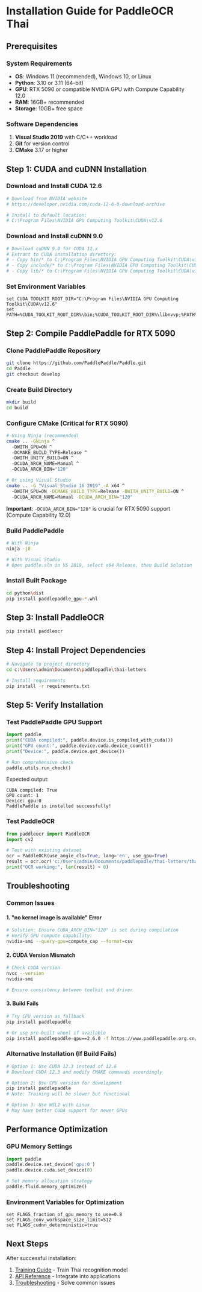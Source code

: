 # Installation Guide for PaddleOCR Thai

## Prerequisites

### System Requirements
- **OS**: Windows 11 (recommended), Windows 10, or Linux
- **Python**: 3.10 or 3.11 (64-bit)
- **GPU**: RTX 5090 or compatible NVIDIA GPU with Compute Capability 12.0
- **RAM**: 16GB+ recommended
- **Storage**: 10GB+ free space

### Software Dependencies
1. **Visual Studio 2019** with C/C++ workload
2. **Git** for version control
3. **CMake** 3.17 or higher

## Step 1: CUDA and cuDNN Installation

### Download and Install CUDA 12.6
```bash
# Download from NVIDIA website
# https://developer.nvidia.com/cuda-12-6-0-download-archive

# Install to default location:
# C:\Program Files\NVIDIA GPU Computing Toolkit\CUDA\v12.6
```

### Download and Install cuDNN 9.0
```bash
# Download cuDNN 9.0 for CUDA 12.x
# Extract to CUDA installation directory:
# - Copy bin/* to C:\Program Files\NVIDIA GPU Computing Toolkit\CUDA\v12.6\bin
# - Copy include/* to C:\Program Files\NVIDIA GPU Computing Toolkit\CUDA\v12.6\include  
# - Copy lib/* to C:\Program Files\NVIDIA GPU Computing Toolkit\CUDA\v12.6\lib
```

### Set Environment Variables
```batch
set CUDA_TOOLKIT_ROOT_DIR="C:\Program Files\NVIDIA GPU Computing Toolkit\CUDA\v12.6"
set PATH=%CUDA_TOOLKIT_ROOT_DIR%\bin;%CUDA_TOOLKIT_ROOT_DIR%\libnvvp;%PATH%
```

## Step 2: Compile PaddlePaddle for RTX 5090

### Clone PaddlePaddle Repository
```bash
git clone https://github.com/PaddlePaddle/Paddle.git
cd Paddle
git checkout develop
```

### Create Build Directory
```bash
mkdir build
cd build
```

### Configure CMake (Critical for RTX 5090)
```bash
# Using Ninja (recommended)
cmake .. -GNinja ^
  -DWITH_GPU=ON ^
  -DCMAKE_BUILD_TYPE=Release ^
  -DWITH_UNITY_BUILD=ON ^
  -DCUDA_ARCH_NAME=Manual ^
  -DCUDA_ARCH_BIN="120"

# Or using Visual Studio
cmake .. -G "Visual Studio 16 2019" -A x64 ^
  -DWITH_GPU=ON -DCMAKE_BUILD_TYPE=Release -DWITH_UNITY_BUILD=ON ^
  -DCUDA_ARCH_NAME=Manual -DCUDA_ARCH_BIN="120"
```

**Important**: `-DCUDA_ARCH_BIN="120"` is crucial for RTX 5090 support (Compute Capability 12.0)

### Build PaddlePaddle
```bash
# With Ninja
ninja -j8

# With Visual Studio
# Open paddle.sln in VS 2019, select x64 Release, then Build Solution
```

### Install Built Package
```bash
cd python\dist
pip install paddlepaddle_gpu-*.whl
```

## Step 3: Install PaddleOCR

```bash
pip install paddleocr
```

## Step 4: Install Project Dependencies

```bash
# Navigate to project directory
cd c:\Users\admin\Documents\paddlepadle\thai-letters

# Install requirements
pip install -r requirements.txt
```

## Step 5: Verify Installation

### Test PaddlePaddle GPU Support
```python
import paddle
print("CUDA compiled:", paddle.device.is_compiled_with_cuda())
print("GPU count:", paddle.device.cuda.device_count())
print("Device:", paddle.device.get_device())

# Run comprehensive check
paddle.utils.run_check()
```

Expected output:
```
CUDA compiled: True
GPU count: 1
Device: gpu:0
PaddlePaddle is installed successfully!
```

### Test PaddleOCR
```python
from paddleocr import PaddleOCR
import cv2

# Test with existing dataset
ocr = PaddleOCR(use_angle_cls=True, lang='en', use_gpu=True)
result = ocr.ocr('c:/Users/admin/Documents/paddlepadle/thai-letters/thai_ocr_dataset/images/000001.jpg')
print("OCR working:", len(result) > 0)
```

## Troubleshooting

### Common Issues

#### 1. "no kernel image is available" Error
```bash
# Solution: Ensure CUDA_ARCH_BIN="120" is set during compilation
# Verify GPU compute capability:
nvidia-smi --query-gpu=compute_cap --format=csv
```

#### 2. CUDA Version Mismatch
```bash
# Check CUDA version
nvcc --version
nvidia-smi

# Ensure consistency between toolkit and driver
```

#### 3. Build Fails
```bash
# Try CPU version as fallback
pip install paddlepaddle

# Or use pre-built wheel if available
pip install paddlepaddle-gpu==2.6.0 -f https://www.paddlepaddle.org.cn/whl/windows/mkl/avx/stable.html
```

### Alternative Installation (If Build Fails)

```bash
# Option 1: Use CUDA 12.3 instead of 12.6
# Download CUDA 12.3 and modify CMAKE commands accordingly

# Option 2: Use CPU version for development
pip install paddlepaddle
# Note: Training will be slower but functional

# Option 3: Use WSL2 with Linux
# May have better CUDA support for newer GPUs
```

## Performance Optimization

### GPU Memory Settings
```python
import paddle
paddle.device.set_device('gpu:0')
paddle.device.cuda.set_device(0)

# Set memory allocation strategy
paddle.fluid.memory_optimize()
```

### Environment Variables for Optimization
```batch
set FLAGS_fraction_of_gpu_memory_to_use=0.8
set FLAGS_conv_workspace_size_limit=512
set FLAGS_cudnn_deterministic=true
```

## Next Steps

After successful installation:
1. [Training Guide](training_guide.md) - Train Thai recognition model
2. [API Reference](api_reference.md) - Integrate into applications
3. [Troubleshooting](troubleshooting.md) - Solve common issues
